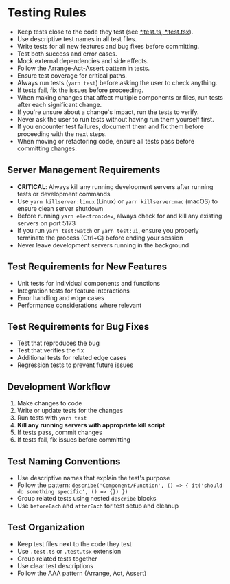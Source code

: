 # Testing Rules

- Keep tests close to the code they test (see [*.test.ts, *.test.tsx](mdc:src)).
- Use descriptive test names in all test files.
- Write tests for all new features and bug fixes before committing.
- Test both success and error cases.
- Mock external dependencies and side effects.
- Follow the Arrange-Act-Assert pattern in tests.
- Ensure test coverage for critical paths.
- Always run tests (`yarn test`) before asking the user to check anything.
- If tests fail, fix the issues before proceeding.
- When making changes that affect multiple components or files, run tests after each significant change.
- If you're unsure about a change's impact, run the tests to verify.
- Never ask the user to run tests without having run them yourself first.
- If you encounter test failures, document them and fix them before proceeding with the next steps.
- When moving or refactoring code, ensure all tests pass before committing changes.

## Server Management Requirements
- **CRITICAL**: Always kill any running development servers after running tests or development commands
- Use `yarn killserver:linux` (Linux) or `yarn killserver:mac` (macOS) to ensure clean server shutdown
- Before running `yarn electron:dev`, always check for and kill any existing servers on port 5173
- If you run `yarn test:watch` or `yarn test:ui`, ensure you properly terminate the process (Ctrl+C) before ending your session
- Never leave development servers running in the background

## Test Requirements for New Features
- Unit tests for individual components and functions
- Integration tests for feature interactions
- Error handling and edge cases
- Performance considerations where relevant

## Test Requirements for Bug Fixes
- Test that reproduces the bug
- Test that verifies the fix
- Additional tests for related edge cases
- Regression tests to prevent future issues

## Development Workflow
1. Make changes to code
2. Write or update tests for the changes
3. Run tests with `yarn test`
4. **Kill any running servers with appropriate kill script**
5. If tests pass, commit changes
6. If tests fail, fix issues before committing

## Test Naming Conventions
- Use descriptive names that explain the test's purpose
- Follow the pattern: `describe('Component/Function', () => { it('should do something specific', () => {}) })`
- Group related tests using nested `describe` blocks
- Use `beforeEach` and `afterEach` for test setup and cleanup

## Test Organization
- Keep test files next to the code they test
- Use `.test.ts` or `.test.tsx` extension
- Group related tests together
- Use clear test descriptions
- Follow the AAA pattern (Arrange, Act, Assert) 
